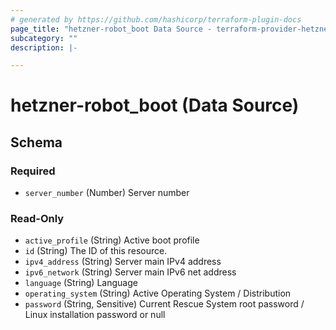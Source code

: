 ```yaml
---
# generated by https://github.com/hashicorp/terraform-plugin-docs
page_title: "hetzner-robot_boot Data Source - terraform-provider-hetzner-robot"
subcategory: ""
description: |-

---
```


# hetzner-robot_boot (Data Source)





<!-- schema generated by tfplugindocs -->
## Schema

### Required

- `server_number` (Number) Server number

### Read-Only

- `active_profile` (String) Active boot profile
- `id` (String) The ID of this resource.
- `ipv4_address` (String) Server main IPv4 address
- `ipv6_network` (String) Server main IPv6 net address
- `language` (String) Language
- `operating_system` (String) Active Operating System / Distribution
- `password` (String, Sensitive) Current Rescue System root password / Linux installation password or null
